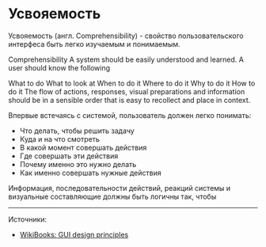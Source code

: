 # Усвояемость

Усвояемость (англ. Comprehensibility) - свойство пользовательского интерфеса быть легко изучаемым и понимаемым.

Comprehensibility A system should be easily understood and learned. A user should know the following

What to do
What to look at
When to do it
Where to do it
Why to do it
How to do it
The flow of actions, responses, visual preparations and information should be in a sensible order that is easy to recollect and place in context.

Впервые встечаясь с системой, пользователь должен легко понимать:

- Что делать, чтобы решить задачу
- Куда и на что смотреть
- В какой момент совершать действия
- Где совершать эти действия
- Почему именно это нужно делать
- Как именно совершать нужные действия

Информация, последовательности действий, реакций системы и визуальные составляющие должны быть логичны так, чтобы 

----

Источники:

- [WikiBooks: GUI design principles](https://en.wikibooks.org/wiki/GUI_Design_Principles)
